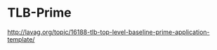 TLB-Prime
=========

http://lavag.org/topic/16188-tlb-top-level-baseline-prime-application-template/
